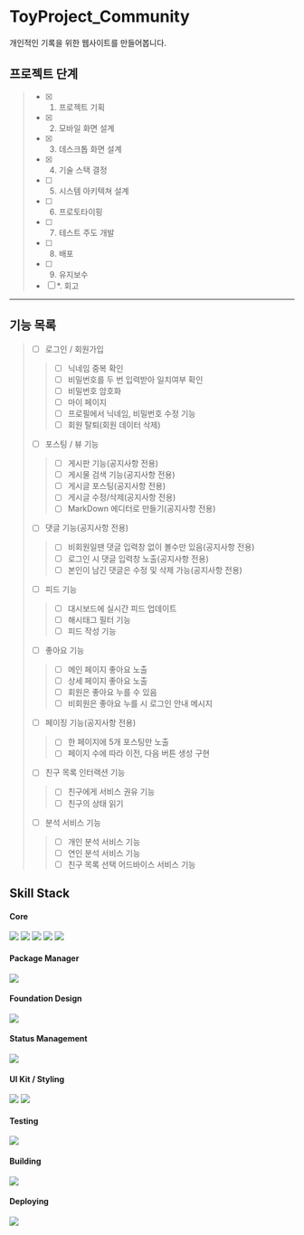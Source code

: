 # ToyProject_Community
개인적인 기록을 위한 웹사이트를 만들어봅니다.

## 프로젝트 단계

> - [x] 1. 프로젝트 기획
> - [x] 2. 모바일 화면 설계
> - [x] 3. 데스크톱 화면 설계
> - [x] 4. 기술 스택 결정
> - [ ] 5. 시스템 아키텍쳐 설계
> - [ ] 6. 프로토타이핑
> - [ ] 7. 테스트 주도 개발
> - [ ] 8. 배포
> - [ ] 9. 유지보수
> - [ ] *. 회고


---
## 기능 목록
> - [ ] 로그인 / 회원가입
>> - [ ] 닉네임 중복 확인
>> - [ ] 비밀번호를 두 번 입력받아 일치여부 확인
>> - [ ] 비밀번호 암호화
>> - [ ] 마이 페이지
>> - [ ] 프로필에서 닉네임, 비밀번호 수정 기능
>> - [ ] 회원 탈퇴(회원 데이터 삭제)
> - [ ] 포스팅 / 뷰 기능
>> - [ ] 게시판 기능(공지사항 전용)
>> - [ ] 게시물 검색 기능(공지사항 전용)
>> - [ ] 게시글 포스팅(공지사항 전용)
>> - [ ] 게시글 수정/삭제(공지사항 전용)
>> - [ ] MarkDown 에디터로 만들기(공지사항 전용)
> - [ ] 댓글 기능(공지사항 전용)
>> - [ ] 비회원일땐 댓글 입력창 없이 볼수만 있음(공지사항 전용)
>> - [ ] 로그인 시 댓글 입력창 노출(공지사항 전용)
>> - [ ] 본인이 남긴 댓글은 수정 및 삭제 가능(공지사항 전용)
> - [ ] 피드 기능
>> - [ ] 대시보드에 실시간 피드 업데이트
>> - [ ] 해시태그 필터 기능
>> - [ ] 피드 작성 기능
> - [ ] 좋아요 기능
>> - [ ] 메인 페이지 좋아요 노출
>> - [ ] 상세 페이지 좋아요 노출
>> - [ ] 회원은 좋아요 누를 수 있음
>> - [ ] 비회원은 좋아요 누를 시 로그인 안내 메시지
> - [ ] 페이징 기능(공지사항 전용)
>> - [ ] 한 페이지에 5개 포스팅만 노출
>> - [ ] 페이지 수에 따라 이전, 다음 버튼 생성 구현
> - [ ] 친구 목록 인터랙션 기능
>> - [ ] 친구에게 서비스 권유 기능
>> - [ ] 친구의 상태 읽기
> - [ ] 분석 서비스 기능
>> - [ ] 개인 분석 서비스 기능
>> - [ ] 연인 분석 서비스 기능
>> - [ ] 친구 목록 선택 어드바이스 서비스 기능


## Skill Stack

#### Core
<img src="https://img.shields.io/badge/-Next.JS 13.4.2-000000?logo=next.js&logoColor=white">  <img src="https://img.shields.io/badge/-TypeScript 5.0.4-3178C6?logo=typescript&logoColor=white">  <img src="https://img.shields.io/badge/-MySQL 8.0-4479A1?logo=mysql&logoColor=white">  <img src="https://img.shields.io/badge/-Node.js 18.16.0-339933?logo=node.js&logoColor=white">  <img src="https://img.shields.io/badge/-Express.js 4.18.2-4479A1?logo=express&logoColor=white"> 

#### Package Manager
<img src="https://img.shields.io/badge/-Yarn-2C8EBB?logo=yarn&logoColor=white">

#### Foundation Design
<img src="https://img.shields.io/badge/-Figma-F24E1E?logo=figma&logoColor=white">

#### Status Management
<img src="https://img.shields.io/badge/-Redux Toolkit-764ABC?logo=redux&logoColor=white">

#### UI Kit / Styling
<img src="https://img.shields.io/badge/-Tailwind 3.3.2-06B6D4?logo=tailwindcss&logoColor=white">  <img src="https://img.shields.io/badge/-React Icons-61DAFB?logo=react&logoColor=white">

#### Testing
<img src="https://img.shields.io/badge/-Jest-C21325?logo=jest&logoColor=white">

#### Building
<img src="https://img.shields.io/badge/-Webpack-8DD6F9?logo=webpack&logoColor=white">

#### Deploying
<img src="https://img.shields.io/badge/-Vercel-000000?logo=vercel&logoColor=white">
